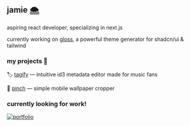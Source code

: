 
## jamie 🌨️

aspiring react developer, specializing in next.js

currently working on [gloss](https://github.com/jvxz/gloss), a powerful theme generator for shadcn/ui & tailwind


### my projects 📒

🏷️ [tagify](https://github.com/jvxz/tagify) ― intuitive id3 metadata editor made for music fans

📱 [pinch](https://github.com/jvxz/pinch) ― simple mobile wallpaper cropper
### currently looking for work!
[![portfolio](https://img.shields.io/badge/my_portfolio-000?style=for-the-badge&logo=ko-fi&logoColor=white)](https://wisp.bio/)


